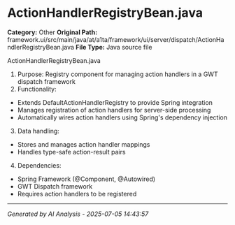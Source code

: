 # ActionHandlerRegistryBean.java

**Category:** Other
**Original Path:** framework.ui/src/main/java/at/a1ta/framework/ui/server/dispatch/ActionHandlerRegistryBean.java
**File Type:** Java source file

ActionHandlerRegistryBean.java
1. Purpose: Registry component for managing action handlers in a GWT dispatch framework
2. Functionality:
- Extends DefaultActionHandlerRegistry to provide Spring integration
- Manages registration of action handlers for server-side processing
- Automatically wires action handlers using Spring's dependency injection

3. Data handling:
- Stores and manages action handler mappings
- Handles type-safe action-result pairs

4. Dependencies:
- Spring Framework (@Component, @Autowired)
- GWT Dispatch framework
- Requires action handlers to be registered

---
*Generated by AI Analysis - 2025-07-05 14:43:57*
